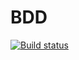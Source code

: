 # BDD
[![Build status](https://ci.appveyor.com/api/projects/status/4rvknbca5tr9l94i?svg=true)](https://ci.appveyor.com/project/krich13/bdd-cucumber)
